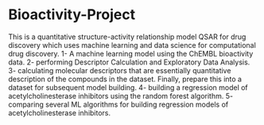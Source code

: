 # Bioactivity-Project
This is a quantitative structure-activity relationship model QSAR for drug discovery which uses machine learning and data science for computational drug discovery. 
1- A machine learning model using the ChEMBL bioactivity data.
2- performing Descriptor Calculation and Exploratory Data Analysis.
3- calculating molecular descriptors that are essentially quantitative description of the compounds in the dataset. Finally, prepare this into a dataset for subsequent model building.
4- building a regression model of acetylcholinesterase inhibitors using the random forest algorithm.
5- comparing several ML algorithms for building regression models of acetylcholinesterase inhibitors.
